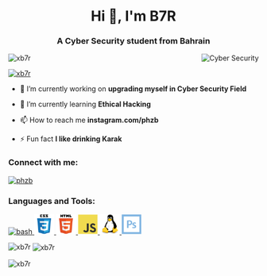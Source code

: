 <h1 align="center">Hi 👋, I'm B7R</h1>
<h3 align="center">A Cyber Security student from Bahrain</h3>
<img align="right" alt="Cyber Security" width"400" src="https://i.kinja-img.com/gawker-media/image/upload/t_original/pwl9mwg0qu5vdagwstde.gif](https://media1.giphy.com/media/RDZo7znAdn2u7sAcWH/giphy.gif)"

<p align="left"> <img src="https://komarev.com/ghpvc/?username=xb7r&label=Profile%20views&color=0e75b6&style=flat" alt="xb7r" /> </p>

<p align="left"> <a href="https://github.com/ryo-ma/github-profile-trophy"><img src="https://github-profile-trophy.vercel.app/?username=xb7r" alt="xb7r" /></a> </p>

- 🔭 I’m currently working on **upgrading myself in Cyber Security Field**

- 🌱 I’m currently learning **Ethical Hacking**

- 📫 How to reach me **instagram.com/phzb**

- ⚡ Fun fact **I like drinking Karak**

<h3 align="left">Connect with me:</h3>
<p align="left">
<a href="https://instagram.com/phzb" target="blank"><img align="center" src="https://raw.githubusercontent.com/rahuldkjain/github-profile-readme-generator/master/src/images/icons/Social/instagram.svg" alt="phzb" height="30" width="40" /></a>
</p>

<h3 align="left">Languages and Tools:</h3>
<p align="left"> <a href="https://www.gnu.org/software/bash/" target="_blank" rel="noreferrer"> <img src="https://www.vectorlogo.zone/logos/gnu_bash/gnu_bash-icon.svg" alt="bash" width="40" height="40"/> </a> <a href="https://www.w3schools.com/css/" target="_blank" rel="noreferrer"> <img src="https://raw.githubusercontent.com/devicons/devicon/master/icons/css3/css3-original-wordmark.svg" alt="css3" width="40" height="40"/> </a> <a href="https://www.w3.org/html/" target="_blank" rel="noreferrer"> <img src="https://raw.githubusercontent.com/devicons/devicon/master/icons/html5/html5-original-wordmark.svg" alt="html5" width="40" height="40"/> </a> <a href="https://developer.mozilla.org/en-US/docs/Web/JavaScript" target="_blank" rel="noreferrer"> <img src="https://raw.githubusercontent.com/devicons/devicon/master/icons/javascript/javascript-original.svg" alt="javascript" width="40" height="40"/> </a> <a href="https://www.linux.org/" target="_blank" rel="noreferrer"> <img src="https://raw.githubusercontent.com/devicons/devicon/master/icons/linux/linux-original.svg" alt="linux" width="40" height="40"/> </a> <a href="https://www.photoshop.com/en" target="_blank" rel="noreferrer"> <img src="https://raw.githubusercontent.com/devicons/devicon/master/icons/photoshop/photoshop-line.svg" alt="photoshop" width="40" height="40"/> </a> </p>

<p><img align="left" src="https://github-readme-stats.vercel.app/api/top-langs?username=xb7r&show_icons=true&locale=en&layout=compact" alt="xb7r" /></p>

<p>&nbsp;<img align="center" src="https://github-readme-stats.vercel.app/api?username=xb7r&show_icons=true&locale=en" alt="xb7r" /></p>

<p><img align="center" src="https://github-readme-streak-stats.herokuapp.com/?user=xb7r&" alt="xb7r" /></p>

